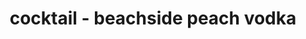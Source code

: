 ---
id: 5b7096356154c30014c675a2
servings:
notes: ingredients to the side are for a pitcher
directions: 'fill a highball glass with ice.
shake peach vodka
 pineapple juice
 cranberry juice and lime juice with ice
 and strain into the glass.
top with ginger ale
 and garnish with a peach slice and a lime slice.'
ingredients: '1-1/2 oz peach vodka\t\t\t\t25 oz bottle
1-1/2 oz pineapple juice\t\t\t25 oz
1-1/2 oz cranberry juice\t\t\t25 oz
1/4 oz lime juice\t\t\t\t4 oz
ginger ale
1 slice peach
1 slice lime
garnish:  peach
 lime
glass:  highball glass'
rating: 0
ease:
img:
category:
href: 'https://www.completecocktails.com/drinks/beachsidepeach.aspx#.w3cvmtmjliu'
totalTime:
cookTime:
prepTime:
title: cocktail - beachside peach vodka
slug: cocktail-beachside-peach-vodka
---
